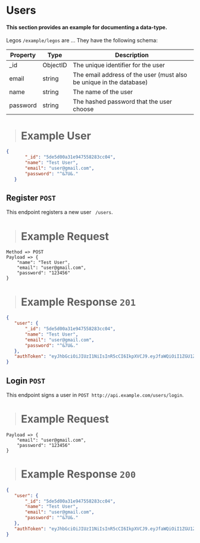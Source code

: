 # Users

#### This section provides an example for documenting a data-type.

Legos `/example/legos` are ... They have the following schema:

Property | Type | Description
---- | ---- | -----------
_id | ObjectID | The unique identifier for the user
email | string | The email address of the user (must also be unique in the database)
name | string | The name of the user
password | string | The hashed password that the user choose 



> # Example User

```json
{
       "_id": "5de5d00a31e947558283cc04",
       "name": "Test User",
       "email": "user@gmail.com",
       "password": "^&7U&."
   }
```



## Register `POST`

This endpoint registers a new user ` /users`.

> # Example Request

```endpoint
Method => POST
Payload => {
	"name": "Test User",
	"email": "user@gmail.com",
	"password": "123456"
}
```

> # Example Response `201`

```json
{
   "user": {
       "_id": "5de5d00a31e947558283cc04",
       "name": "Test User",
       "email": "user@gmail.com",
       "password": "^&7U&."
   },
   "authToken": "eyJhbGciOiJIUzI1NiIsInR5cCI6IkpXVCJ9.eyJfaWQiOiI1ZGU1ZDAwYTMxZTk0NzU1ODI4M2NjMDQiLCJuYW1lIjoiUGV0ZXIgWWVmaSIsImVtYWlsIjoieWVmaUBnbWFpbC5jb20iLCJwYXNzd29yZCI6Il4mN1UmLiIsImlhdCI6MTU3NTM0MjA5MCwiZXhwIjoxNTc3OTM0MDkwfQ.wJbzmH61V8wR-rEo7FJI7RIodT3WToEMyUxUgJtINss"
}

```



## Login `POST`

This endpoint signs a user in `POST http://api.example.com/users/login`.

> # Example Request

```endpoint
Payload => {
	"email": "user@gmail.com",
	"password": "123456"
}
```

> # Example Response `200`

```json
{
   "user": {
       "_id": "5de5d00a31e947558283cc04",
       "name": "Test User",
       "email": "user@gmail.com",
       "password": "^&7U&."
   },
   "authToken": "eyJhbGciOiJIUzI1NiIsInR5cCI6IkpXVCJ9.eyJfaWQiOiI1ZGU1ZDAwYTMxZTk0NzU1ODI4M2NjMDQiLCJuYW1lIjoiUGV0ZXIgWWVmaSIsImVtYWlsIjoieWVmaUBnbWFpbC5jb20iLCJwYXNzd29yZCI6Il4mN1UmLiIsImlhdCI6MTU3NTM0MjA5MCwiZXhwIjoxNTc3OTM0MDkwfQ.wJbzmH61V8wR-rEo7FJI7RIodT3WToEMyUxUgJtINss"
}
```

